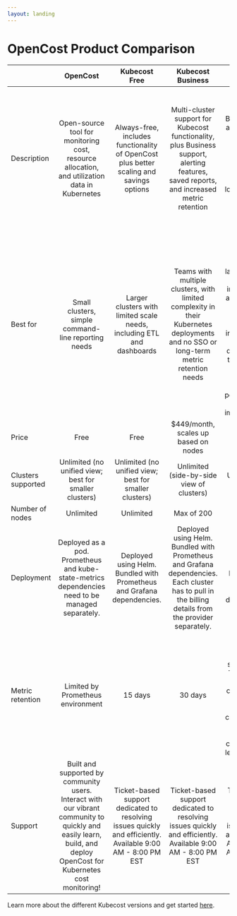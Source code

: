 ```yaml
---
layout: landing
---
```


# OpenCost Product Comparison

|                    |                                                                             **OpenCost**                                                                            |                                              **Kubecost Free**                                              |                                                                 **Kubecost Business**                                                                |                                                                                                                      **Kubecost Enterprise**                                                                                                                     |
| ------------------ | :-----------------------------------------------------------------------------------------------------------------------------------------------------------------: | :---------------------------------------------------------------------------------------------------------: | :--------------------------------------------------------------------------------------------------------------------------------------------------: | :--------------------------------------------------------------------------------------------------------------------------------------------------------------------------------------------------------------------------------------------------------------: |
| Description        |                                    Open-source tool for monitoring cost, resource allocation, and utilization data in Kubernetes                                    |           Always-free, includes functionality of OpenCost plus better scaling and savings options           |       Multi-cluster support for Kubecost functionality, plus Business support, alerting features, saved reports, and increased metric retention      |                                            Includes all features of Kubecost Business, plus: access control with SSO/SAML, custom pricing, advanced integrations, long-term data storage, and expert technical support                                           |
| Best for           |                                                         Small clusters, simple command-line reporting needs                                                         |                    Larger clusters with limited scale needs, including ETL and dashboards                   |         Teams with multiple clusters, with limited complexity in their Kubernetes deployments and no SSO or long-term metric retention needs         | For larger teams and companies with more larger-scale or complex infrastructure, and those who need cross-cluster aggregation, increased data retention (or data egress to third-party BI tooling), customized security policies, and/or hands-on implementation |
| Price              |                                                                                 Free                                                                                |                                                     Free                                                    |                                                         $449/month, scales up based on nodes                                                         |                                                                                                                            Contact us                                                                                                                            |
| Clusters supported |                                                        Unlimited (no unified view; best for smaller clusters)                                                       |                            Unlimited (no unified view; best for smaller clusters)                           |                                                       Unlimited (side-by-side view of clusters)                                                      |                                                                                                                    Unified multi-cluster view                                                                                                                    |
| Number of nodes    |                                                                              Unlimited                                                                              |                                                  Unlimited                                                  |                                                                      Max of 200                                                                      |                                                                                                                             Unlimited                                                                                                                            |
| Deployment         |                                   Deployed as a pod. Prometheus and kube-state-metrics dependencies need to be managed separately.                                  |                    Deployed using Helm. Bundled with Prometheus and Grafana dependencies.                   | Deployed using Helm. Bundled with Prometheus and Grafana dependencies. Each cluster has to pull in the billing details from the provider separately. |                                                                                              Deployed using Helm. Bundled with Prometheus and Grafana dependencies.                                                                                              |
| Metric retention   |                                                                  Limited by Prometheus environment                                                                  |                                                   15 days                                                   |                                                                        30 days                                                                       |                                            Unlimited\* \*Long term storage supported via Thanos. Only the primary cluster pulls in metrics. Thanos side car helps scale down secondary clusters to use less resources.                                           |
| Support            | Built and supported by community users. Interact with our vibrant community to quickly and easily learn, build, and deploy OpenCost for Kubernetes cost monitoring! | Ticket-based support dedicated to resolving issues quickly and efficiently. Available 9:00 AM - 8:00 PM EST |                      Ticket-based support dedicated to resolving issues quickly and efficiently. Available 9:00 AM - 8:00 PM EST                     |                                                                            Ticket-based support dedicated to resolving issues quickly and efficiently. Available 9:00 AM - 8:00 PM EST                                                                           |

Learn more about the different Kubecost versions and get started [here](https://www.kubecost.com/pricing/).

